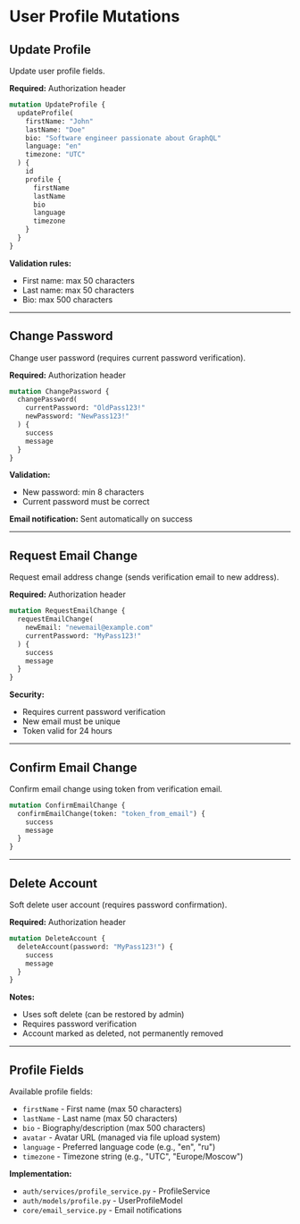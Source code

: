 # User Profile Mutations

## Update Profile

Update user profile fields.

**Required:** Authorization header

```graphql
mutation UpdateProfile {
  updateProfile(
    firstName: "John"
    lastName: "Doe"
    bio: "Software engineer passionate about GraphQL"
    language: "en"
    timezone: "UTC"
  ) {
    id
    profile {
      firstName
      lastName
      bio
      language
      timezone
    }
  }
}
```

**Validation rules:**
- First name: max 50 characters
- Last name: max 50 characters
- Bio: max 500 characters

---

## Change Password

Change user password (requires current password verification).

**Required:** Authorization header

```graphql
mutation ChangePassword {
  changePassword(
    currentPassword: "OldPass123!"
    newPassword: "NewPass123!"
  ) {
    success
    message
  }
}
```

**Validation:**
- New password: min 8 characters
- Current password must be correct

**Email notification:** Sent automatically on success

---

## Request Email Change

Request email address change (sends verification email to new address).

**Required:** Authorization header

```graphql
mutation RequestEmailChange {
  requestEmailChange(
    newEmail: "newemail@example.com"
    currentPassword: "MyPass123!"
  ) {
    success
    message
  }
}
```

**Security:**
- Requires current password verification
- New email must be unique
- Token valid for 24 hours

---

## Confirm Email Change

Confirm email change using token from verification email.

```graphql
mutation ConfirmEmailChange {
  confirmEmailChange(token: "token_from_email") {
    success
    message
  }
}
```

---

## Delete Account

Soft delete user account (requires password confirmation).

**Required:** Authorization header

```graphql
mutation DeleteAccount {
  deleteAccount(password: "MyPass123!") {
    success
    message
  }
}
```

**Notes:**
- Uses soft delete (can be restored by admin)
- Requires password verification
- Account marked as deleted, not permanently removed

---

## Profile Fields

Available profile fields:
- `firstName` - First name (max 50 characters)
- `lastName` - Last name (max 50 characters)
- `bio` - Biography/description (max 500 characters)
- `avatar` - Avatar URL (managed via file upload system)
- `language` - Preferred language code (e.g., "en", "ru")
- `timezone` - Timezone string (e.g., "UTC", "Europe/Moscow")

**Implementation:**
- `auth/services/profile_service.py` - ProfileService
- `auth/models/profile.py` - UserProfileModel
- `core/email_service.py` - Email notifications
